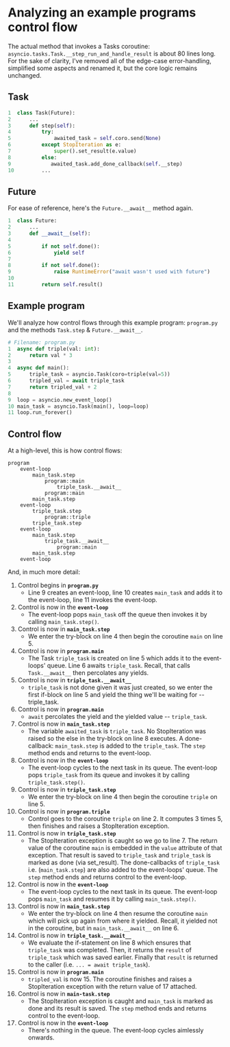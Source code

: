 # Analyzing an example programs control flow

The actual method that invokes a Tasks coroutine: `asyncio.tasks.Task.__step_run_and_handle_result` is about 80 lines long. For the sake of clarity, I've removed all of the edge-case error-handling, simplified some aspects and renamed it, but the core logic remains unchanged.

## Task

```python
1  class Task(Future):
2      ...
3      def step(self):
4          try:
5              awaited_task = self.coro.send(None)
6          except StopIteration as e:
7              super().set_result(e.value)
8          else:
9             awaited_task.add_done_callback(self.__step)
10         ...
```

## Future

For ease of reference, here's the `Future.__await__` method again.
```python
1  class Future:
2      ...    
3      def __await__(self):
4      
5          if not self.done():
6              yield self
7        
8          if not self.done():
9              raise RuntimeError("await wasn't used with future")
10        
11         return self.result()
```

## Example program 
We'll analyze how control flows through this example program: `program.py` and the methods `Task.step` & `Future.__await__`.

```python
# Filename: program.py
1  async def triple(val: int):
2      return val * 3
3
4  async def main():
5      triple_task = asyncio.Task(coro=triple(val=5))
6      tripled_val = await triple_task
7      return tripled_val + 2
8
9  loop = asyncio.new_event_loop()
10 main_task = asyncio.Task(main(), loop=loop)
11 loop.run_forever()
```

## Control flow

At a high-level, this is how control flows: 

```
program
    event-loop
        main_task.step
            program::main
                triple_task.__await__
            program::main
        main_task.step
    event-loop
        triple_task.step
            program::triple
        triple_task.step
    event-loop
        main_task.step
            triple_task.__await__
                program::main
        main_task.step
    event-loop
```

And, in much more detail:

1. Control begins in **`program.py`** 
    * Line 9 creates an event-loop, line 10 creates `main_task` and adds it to the event-loop, line 11 invokes the event-loop. 
1. Control is now in the **`event-loop`**
    * The event-loop pops `main_task` off the queue then invokes it by calling `main_task.step()`. 
1. Control is now in **`main_task.step`**
    * We enter the try-block on line 4 then begin the coroutine `main` on line 5. 
1. Control is now in **`program.main`**
    * The Task `triple_task` is created on line 5 which adds it to the event-loops' queue. Line 6 awaits `triple_task`. Recall, that calls `Task.__await__` then percolates any yields.
1. Control is now in **`triple_task.__await__`**
    * `triple_task` is not done given it was just created, so we enter the first if-block on line 5 and yield the thing we'll
    be waiting for -- triple_task.
1. Control is now in **`program.main`**
    * `await` percolates the yield and the yielded value -- `triple_task`.
1. Control is now in **`main_task.step`**
    * The variable `awaited_task` is `triple_task`. No StopIteration was raised so the else in the try-block on line 8 executes. A done-callback: `main_task.step` is added to the `triple_task`. The `step` method ends and returns to the event-loop.
1. Control is now in the **`event-loop`**
    * The event-loop cycles to the next task in its queue. The event-loop pops `triple_task` from its queue and invokes it by calling `triple_task.step()`.
1. Control is now in **`triple_task.step`**
    * We enter the try-block on line 4 then begin the coroutine `triple` on line 5. 
1. Control is now in **`program.triple`**
    * Control goes to the coroutine `triple` on line 2. It computes 3 times 5, then finishes and raises a StopIteration exception.
1. Control is now in **`triple_task.step`**
    * The StopIteration exception is caught so we go to line 7. The return value of the coroutine `main` is embedded in the `value` attribute of that exception. That result is saved to `triple_task` and `triple_task` is marked as done (via set_result). The done-callbacks of `triple_task` i.e. (`main_task.step`) are also added to the event-loops' queue. The `step` method ends and returns control to the event-loop.
1. Control is now in the **`event-loop`**
    * The event-loop cycles to the next task in its queue. The event-loop pops `main_task` and resumes it by calling `main_task.step()`.
1. Control is now in **`main_task.step`**
    * We enter the try-block on line 4 then resume the coroutine `main` which will pick up again from where it yielded. Recall,
    it yielded not in the coroutine, but in `main_task.__await__` on line 6.
1. Control is now in **`triple_task.__await__`**
    * We evaluate the if-statement on line 8 which ensures that `triple_task` was completed. Then, it returns the `result` of `triple_task` which was saved earlier. Finally that `result`
    is returned to the caller (i.e. `... = await triple_task`).
1. Control is now in **`program.main`** 
    * `tripled_val` is now 15. The coroutine finishes and raises a StopIteration exception with the return value of 17 attached.
1. Control is now in **`main-task.step`** 
    * The StopIteration exception is caught and `main_task` is marked as done and its result is saved. The `step` method ends and returns control to the event-loop.
1. Control is now in the **`event-loop`** 
    * There's nothing in the queue. The event-loop cycles aimlessly onwards.

